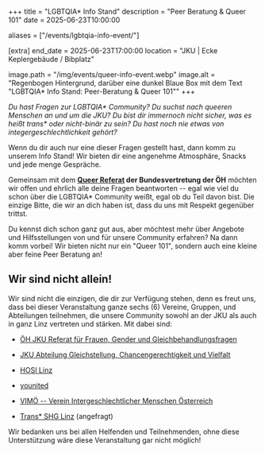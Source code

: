 +++
title = "LGBTQIA* Info Stand"
description = "Peer Beratung & Queer 101"
date = 2025-06-23T10:00:00

aliases = ["/events/lgbtqia-info-event/"]

[extra]
end_date = 2025-06-23T17:00:00
location = "JKU | Ecke Keplergebäude / Bibplatz"

image.path = "/img/events/queer-info-event.webp"
image.alt = "Regenbogen Hintergrund, darüber eine dunkel Blaue Box mit dem Text \"LGBTQIA* Info Stand: Peer-Beratung & Queer 101\""
+++

_Du hast Fragen zur LGBTQIA\* Community? Du suchst nach queeren Menschen an und um die JKU? Du bist dir immernoch nicht sicher, was es heißt trans\* oder nicht-binär zu sein? Du hast noch nie etwas von integergeschlechtlichkeit gehört?_

Wenn du dir auch nur eine dieser Fragen gestellt hast, dann komm zu unserem Info Stand! Wir bieten dir eine angenehme Atmosphäre, Snacks und jede menge Gespräche.

Gemeinsam mit dem **[Queer Referat](https://www.oeh.ac.at/referate/queer/) der Bundesvertretung der ÖH** möchten wir offen und ehrlich alle deine Fragen beantworten -- egal wie viel du schon über die LGBTQIA\* Community weißt, egal ob du Teil davon bist. Die einzige Bitte, die wir an dich haben ist, dass du uns mit Respekt gegenüber trittst.

Du kennst dich schon ganz gut aus, aber möchtest mehr über Angebote und Hilfsstellungen von und für unsere Community erfahren? Na dann komm vorbei! Wir bieten nicht nur ein "Queer 101", sondern auch eine kleine aber feine Peer Beratung an!

## Wir sind nicht allein!

Wir sind nicht die einzigen, die dir zur Verfügung stehen, denn es freut uns, dass bei dieser Veranstaltung ganze sechs (6) Vereine, Gruppen, und Abteilungen teilnehmen, die unsere Community sowohl an der JKU als auch in ganz Linz vertreten und stärken. Mit dabei sind:

- [ÖH JKU Referat für Frauen, Gender und Gleichbehandlungsfragen](https://oeh.jku.at/oeh-jku/referate/frauen-gender-und-gleichbehandlungsfragen)

- [JKU Abteilung Gleichstellung, Chancengerechtigkeit und Vielfalt](https://www.jku.at/gleichstellung-chancengerechtigkeit-und-vielfalt/)

- [HOSI Linz](https://https://www.hosilinz.at/)

- [younited](https://younited.cc/)

- [VIMÖ -- Verein Intergeschlechtlicher Menschen Österreich](https://vimoe.at/)

- [Trans\* SHG Linz](https://transinlinz.info/) (angefragt)

Wir bedanken uns bei allen Helfenden und Teilnehmenden, ohne diese Unterstützung wäre diese Veranstaltung gar nicht möglich!

